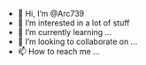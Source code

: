 - 👋 Hi, I’m @Arc739
- 👀 I’m interested in a lot of stuff
- 🌱 I’m currently learning ...
- 💞️ I’m looking to collaborate on ...
- 📫 How to reach me ...

<!---
Arc739/Arc739 is a ✨ special ✨ repository because its `README.md` (this file) appears on your GitHub profile.
You can click the Preview link to take a look at your changes.
--->
